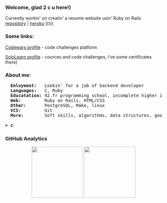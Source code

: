 ### Welcome, glad 2 c u here!)

Currently workin' on creatin' a resume website usin' Ruby on Rails <a href="https://github.com/kidsalright/myau">repository</a> | <a href="https://curriculumvi.herokuapp.com">heroku</a> )))))

### Some links:

<p><a href="https://www.codewars.com/users/kidsalright/completed_solutions">Codewars profile</a> - code challenges platform</p>
<p><a href="https://www.sololearn.com/profile/9873042">SoloLearn profile</a> - cources and code challenges, i've some certificates there)</p>

### About me:
<pre>
  <b>Emloyment:  </b> Lookin' for a job of backend developer
  <b>Languages:  </b> C, Ruby
  <b>Educatation:</b> 42.fr programming school, incomplete higher in some engineering universities 
  <b>Web:        </b> Ruby on Rails, HTML/CSS
  <b>Other:      </b> PostgreSQL, Make, linux
  <b>VCS:        </b> Git
  <b>More:       </b> Soft skills, algorithms, data structures, good english

<b>> <img align="top" src="https://user-images.githubusercontent.com/2514771/93036534-5fbd6480-f5fd-11ea-8a13-58ef04796c17.gif" alt="cursor" width="10" height="18" /></b>
</pre>

### GitHub Analytics
<p align="center">
	<img height="165em" src="https://github-readme-stats-eight-theta.vercel.app/api?username=kidsalright&show_icons=true&theme=vue-dark&include_all_commits=true&count_private=true&hide_border=true" />
	<img height="165em" src="https://github-readme-stats-eight-theta.vercel.app/api/top-langs/?username=kidsalright&layout=compact&theme=vue-dark&hide_border=true" />
</p>
